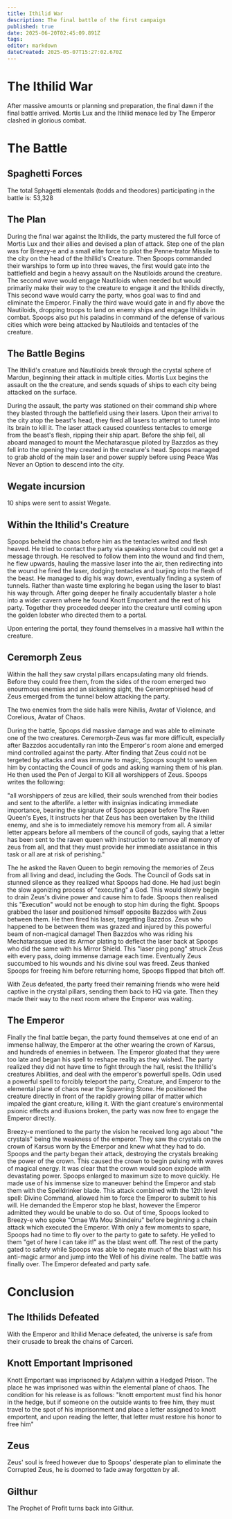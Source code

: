 ```yaml
---
title: Ithilid War
description: The final battle of the first campaign
published: true
date: 2025-06-20T02:45:09.891Z
tags: 
editor: markdown
dateCreated: 2025-05-07T15:27:02.670Z
---
```


# The Ithilid War
After massive amounts or planning snd preparation, the final dawn if the final battle arrived. Mortis Lux and the Ithilid menace led by The Emperor clashed in glorious combat.



# The Battle


## Spaghetti Forces
The total Sphagetti elementals (todds and theodores) participating in the battle is: 53,328


## The Plan
During the final war against the Ithilids, the party mustered the full force of Mortis Lux and their allies and devised a plan of attack. Step one of the plan was for Breezy-e and a small elite force to pilot the Penne-trator Missile to the city on the head of the Ithillid's Creature. Then Spoops commanded their warships to form up into three waves, the first would gate into the battlefield and begin a heavy assault on the Nautiloids around the creature. The second wave would engage Nautiloids when needed but would primarily make their way to the creature to engage it and the Ithilids directly, This second wave would carry the party, whos goal was to find and eliminate the Emperor. Finally the third wave would gate in and fly above the Nautiloids, dropping troops to land on enemy ships and engage Ithilids in combat. Spoops also put his paladins in command of the defense of various cities which were being attacked by Nautiloids and tentacles of the creature.


## The Battle Begins
The Ithilid's creature and Nautiloids break through the crystal sphere of Mardun, beginning their attack in multiple cities. Mortis Lux begins the assault on the the creature, and sends squads of ships to each city being attacked on the surface.

During the assault, the party was stationed on their command ship where they blasted through the battlefield using their lasers. Upon their arrival to the city atop the beast's head, they fired all lasers to attempt to tunnel into its brain to kill it. The laser attack caused countless tentacles to emerge from the beast's flesh, ripping their ship apart. Before the ship fell, all aboard managed to mount the Mechatarasque piloted by Bazzdos as they fell into the opening they created in the creature's head. Spoops managed to grab ahold of the main laser and power supply before using Peace Was Never an Option to descend into the city.


## Wegate incursion
10 ships were sent to assist Wegate.

## Within the Ithilid's Creature

Spoops beheld the chaos before him as the tentacles writed and flesh heaved. He tried to contact the party via speaking stone but could not get a message through. He resolved to follow them into the wound and find them, he flew upwards, hauling the massive laser into the air, then redirecting into the wound he fired the laser, dodging tentacles and burjing into the flesh of the beast. He managed to dig his way down, eventually finding a system of tunnels. Rather than waste time exploring he began using the laser to blast his way through. After going deeper he finally accudentally blaster a hole into a wider cavern where he found Knott Emportent and the rest of his party. Together they proceeded deeper into the creature until coming upon the golden lobster who directed them to a portal.

Upon entering the portal, they found themselves in a massive hall within the creature. 

## Ceremorph Zeus

Within the hall they saw crystal pillars encapsulating many old friends. Before they could free them, from the sides of the room emerged two enourmous enemies and an sickening sight, the Ceremorphised head of Zeus emerged from the tunnel below attacking the party.

The two enemies from the side halls were Nihilis, Avatar of Violence, and Corelious, Avatar of Chaos.

During the battle, Spoops did massive damage and was able to eliminate one of the two creatures. Ceremorph-Zeus was far more difficult, especially after Bazzdos accudentally ran into the Emperor's room alone and emerged mind controlled against the party. After finding that Zeus could not be tergeted by attacks and was immune to magic, Spoops sought to weaken him by contacting the Council of gods and asking warning them of his plan. He then used the Pen of Jergal to Kill all worshippers of Zeus. Spoops writes the following:

"all worshippers of zeus are killed, their souls wrenched from their bodies and sent to the afterlife. a letter with insignias indicating immediate importance, bearing the signature of Spoops appear before The Raven Queen's Eyes, It instructs her that Zeus has been overtaken by the Ithilid enemy, and she is to immediately remove his memory from all. A similar letter appears before all members of the council of gods, saying that a letter has been sent to the raven queen with instruction to remove all memory of zeus from all, and that they must provide her immediate assistance in this task or all are at risk of perishing."

The he asked the Raven Queen to begin removing the memories of Zeus from all living and dead, including the Gods. The Council of Gods sat in stunned silence as they realized what Spoops had done. He had just begin the slow agonizing process of "executing" a God. This would slowly begin to drain Zeus's divine power and cause him to fade.
Spoops then realised this "Execution" would not be enough to stop him during the fight. Spoops grabbed the laser and positioned himself opposite Bazzdos with Zeus between them. He then fired his laser, targetting Bazzdos. Zeus who happened to be between them was grazed and injured by this powerful beam of non-magical damage! Then Bazzdos who was riding his Mechatarasque used its Armor plating to deflect the laser back at Spoops who did the same with his Mirror Shield. This "laser ping pong" struck Zeus eith every pass, doing immense damage each time. Eventually Zeus succumbed to his wounds and his divine soul was freed. Zeus thanked Spoops for freeing him before returning home, Spoops flipped that bitch off.

With Zeus defeated, the party freed their remaining friends who were held captive in the crystal pillars, sending them back to HQ via gate. Then they made their way to the next room where the Emperor was waiting.

## The Emperor
Finally the final battle began, the party found themselves at one end of an immense hallway, the Emperor at the other wearing the crown of Karsus, and hundreds of enemies in between. The Emperor gloated that they were too late and began his spell to reshape reality as they wished. The party realized they did not have time to fight through the hall, resist the Ithillid's creatures Abilities, and deal with the emperor's powerfull spells. Odin used a powerful spell to forcibly teleport the party, Creature, and Emperor to the elemental plane of chaos near the Spawning Stone. He positioned the creature directly in front of the rapidly growing pillar of matter which impaled the giant creature, killing it. With the giant creature's environmental psionic effects and illusions broken, the party was now free to engage the Emperor directly. 

Breezy-e mentioned to the party the vision he received long ago about "the crystals" being the weakness of the emperor. They saw the crystals on the crown of Karsus worn by the Emerpor and knew what they had to do. Spoops and the party began their attack, destroying the crystals breaking the power of the crown. This caused the crown to begin pulsing with waves of magical energy. It was clear that the crown would soon explode with devastating power. Spoops enlarged to maximum size to move quickly. He made use of his immense size to maneuver behind the Emperor and stab them with the Spelldrinker blade. This attack combined with the 12th level spell: Divine Command, allowed him to force the Emperor to submit to his will. He demanded the Emperor stop he blast, however the Emperor admitted they would be unable to do so. Out of time, Spoops looked to Breezy-e who spoke "Omae Wa Mou Shindeiru" before beginning a chain attack which executed the Emperor. With only a few moments to spare, Spoops had no time to fly over to the party to gate to safety. He yelled to them "get of here I can take it!" as the blast went off. The rest of the party gated to safety while Spoops was able to negate much of the blast with his anti-magic armor and jump into the Well of his divine realm. The battle was finally over. The Emperor defeated and party safe.

# Conclusion

## The Ithilids Defeated
With the Emperor and Ithilid Menace defeated, the universe is safe from their crusade to break the chains of Carceri.


## Knott Emportant Imprisoned
Knott Emportant was imprisoned by Adalynn within a Hedged Prison. The place he was imprisoned was within the elemental plane of chaos. The condition for his release is as follows: 
"knott emportent must find his honor in the hedge, but if someone on the outside wants to free him, they must travel to the spot of his imprisonment and place a letter assigned to knott emportent, and upon reading the letter, that letter must restore his honor to free him"

## Zeus
Zeus' soul is freed however due to Spoops' desperate plan to eliminate the Corrupted Zeus, he is doomed to fade away forgotten by all.  

## Gilthur
The Prophet of Profit turns back into Gilthur.